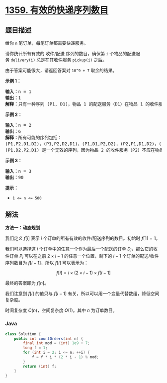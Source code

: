 # [1359. 有效的快递序列数目](https://leetcode.cn/problems/count-all-valid-pickup-and-delivery-options)

## 题目描述

<p>给你&nbsp;<code>n</code>&nbsp;笔订单，每笔订单都需要快递服务。</p>

<p>请你统计所有有效的 收件/配送 序列的数目，确保第 <code>i</code> 个物品的配送服务&nbsp;<code>delivery(i)</code> 总是在其收件服务&nbsp;<code>pickup(i)</code> 之后。</p>

<p>由于答案可能很大，请返回答案对 <code>10^9 + 7</code> 取余的结果。</p>

<p><strong>示例 1：</strong></p>

<pre><strong>输入：</strong>n = 1
<strong>输出：</strong>1
<strong>解释：</strong>只有一种序列 (P1, D1)，物品 1 的配送服务（D1）在物品 1 的收件服务（P1）后。
</pre>

<p><strong>示例 2：</strong></p>

<pre><strong>输入：</strong>n = 2
<strong>输出：</strong>6
<strong>解释：</strong>所有可能的序列包括：
(P1,P2,D1,D2)，(P1,P2,D2,D1)，(P1,D1,P2,D2)，(P2,P1,D1,D2)，(P2,P1,D2,D1) 和 (P2,D2,P1,D1)。
(P1,D2,P2,D1) 是一个无效的序列，因为物品 2 的收件服务（P2）不应在物品 2 的配送服务（D2）之后。
</pre>

<p><strong>示例 3：</strong></p>

<pre><strong>输入：</strong>n = 3
<strong>输出：</strong>90
</pre>

<p><strong>提示：</strong></p>

<ul>
	<li><code>1 &lt;= n &lt;= 500</code></li>
</ul>

## 解法

**方法一：动态规划**

我们定义 $f[i]$ 表示 $i$ 个订单的所有有效的收件/配送序列的数目。初始时 $f[1] = 1$。

我们可以选择这 $i$ 个订单中的任意一个作为最后一个配送的订单 $D_i$，那么它的收件订单 $P_i$ 可以在之前 $2 \times i - 1$ 的任意一个位置，剩下的 $i - 1$ 个订单的配送/收件序列数目为 $f[i - 1]$，所以 $f[i]$ 可以表示为：

$$
f[i] = i \times (2 \times i - 1) \times f[i - 1]
$$

最终的答案即为 $f[n]$。

我们注意到 $f[i]$ 的值只与 $f[i - 1]$ 有关，所以可以用一个变量代替数组，降低空间复杂度。

时间复杂度 $O(n)$，空间复杂度 $O(1)$。其中 $n$ 为订单数目。

### **Java**

```java
class Solution {
    public int countOrders(int n) {
        final int mod = (int) 1e9 + 7;
        long f = 1;
        for (int i = 2; i <= n; ++i) {
            f = f * i * (2 * i - 1) % mod;
        }
        return (int) f;
    }
}
```
